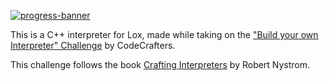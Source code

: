 [![progress-banner](https://backend.codecrafters.io/progress/interpreter/6542333f-225f-4480-80ca-e0d68ba3f0e6)](https://app.codecrafters.io/users/codecrafters-bot?r=2qF)

This is a C++ interpreter for Lox, made while taking on the
["Build your own Interpreter" Challenge](https://app.codecrafters.io/courses/interpreter/overview) by CodeCrafters.

This challenge follows the book
[Crafting Interpreters](https://craftinginterpreters.com/) by Robert Nystrom.
